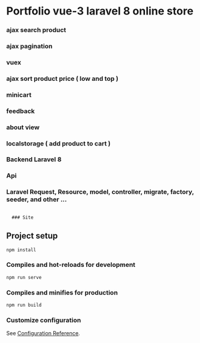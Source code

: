 # Portfolio vue-3 laravel 8 online store

### ajax search product
### ajax pagination
### vuex 
### ajax sort product price ( low and top )
### minicart
### feedback
### about view
### localstorage ( add product to cart )
### Backend Laravel 8
### Api
### Laravel Request, Resource, model, controller, migrate, factory, seeder,  and other ...

```

````

```
  ### Site
```

## Project setup
```
npm install
```

### Compiles and hot-reloads for development
```
npm run serve
```

### Compiles and minifies for production
```
npm run build
```

### Customize configuration
See [Configuration Reference](https://cli.vuejs.org/config/).
